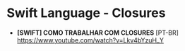 # Swift Language - Closures

- **[SWIFT] COMO TRABALHAR COM CLOSURES** [PT-BR] \
https://www.youtube.com/watch?v=Lkv4bYzuH_Y